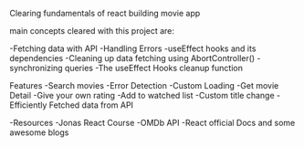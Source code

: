 Clearing fundamentals of react building movie app

main concepts cleared with this project are:

 

-Fetching data with API
-Handling Errors
-useEffect hooks and its dependencies
-Cleaning up data fetching using AbortController()
-synchronizing queries 
-The useEffect Hooks cleanup function



Features
-Search movies
-Error Detection
-Custom Loading
-Get movie Detail
-Give your own rating
-Add to watched list
-Custom title change
-Efficiently Fetched data from API


-Resources
-Jonas React Course
-OMDb API
-React official Docs and some awesome blogs
 




